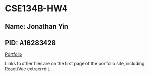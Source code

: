 # CSE134B-HW4

## Name: Jonathan Yin

## PID: A16283428

[Portfolio](https://cozy-puppy-bdff01.netlify.app/)

Links to other files are on the first page of the portfolio site, including React/Vue extracredit.
